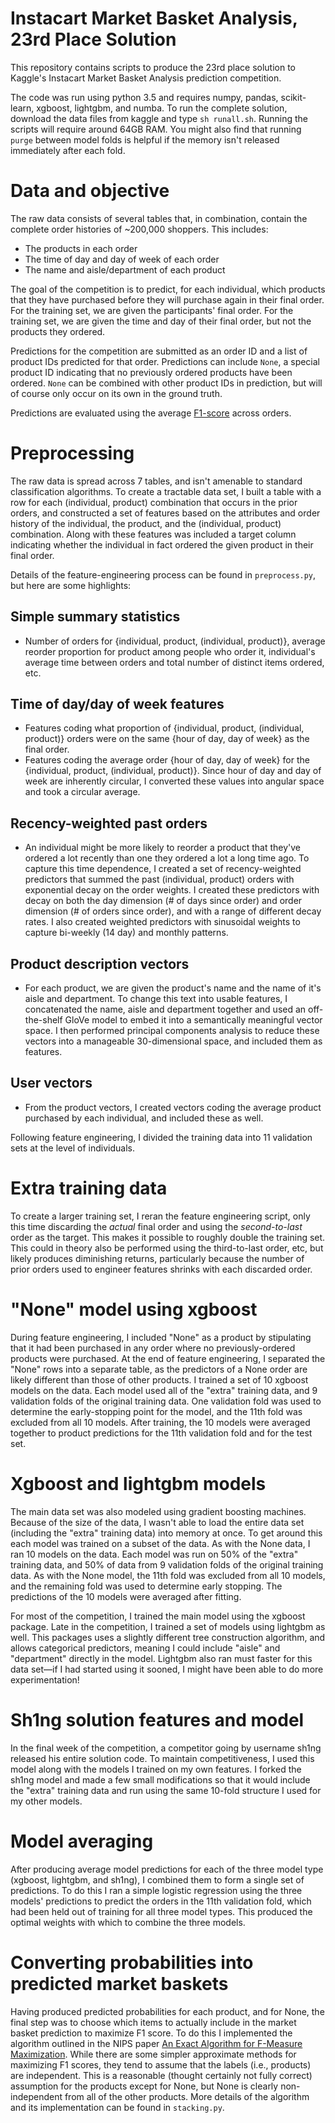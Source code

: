 # Instacart Market Basket Analysis, 23rd Place Solution

This repository contains scripts to produce the 23rd place solution
to Kaggle's Instacart Market Basket Analysis prediction competition. 

The code was run using python 3.5 and requires numpy, pandas, scikit-learn,
xgboost, lightgbm, and numba. To run the complete solution, download the data
files from kaggle and type `sh runall.sh`. Running the scripts will require
around 64GB RAM. You might also find that running `purge` between model folds is
helpful if the memory isn't released immediately after each fold.

# Data and objective

The raw data consists of several tables that, in combination, contain the
complete order histories of ~200,000 shoppers. This includes: 

* The products in each order 
* The time of day and day of week of each order
* The name and aisle/department of each product

The goal of the competition is to predict, for each individual, which products
that they have purchased before they will purchase again in their final order.
For the training set, we are given the participants' final order. For the
training set, we are given the time and day of their final order, but not the
products they ordered.

Predictions for the competition are submitted as an order ID and a list of
product IDs predicted for that order. Predictions can include `None`, a special
product ID indicating that no previously ordered products have been ordered.
`None` can be combined with other product IDs in prediction, but will of course
only occur on its own in the ground truth.

Predictions are evaluated using the average
[F1-score](https://en.wikipedia.org/wiki/F1_score) across orders.

# Preprocessing

The raw data is spread across 7 tables, and isn't amenable to standard
classification algorithms. To create a tractable data set, I built a table with
a row for each (individual, product) combination that occurs in the prior
orders, and constructed a set of features based on the attributes and order
history of the individual, the product, and the (individual, product)
combination. Along with these features was included a target column indicating
whether the individual in fact ordered the given product in their final order.

Details of the feature-engineering process can be found in `preprocess.py`, but
here are some highlights:

## Simple summary statistics
* Number of orders for {individual, product, (individual, product)}, average
  reorder proportion for product among people who order it, individual's average
  time between orders and total number of distinct items ordered, etc.

## Time of day/day of week features
* Features coding what proportion of {individual, product, (individual,
  product)} orders were on the same {hour of day, day of week} as the final
  order.
* Features coding the average order {hour of day, day of week} for the
  {individual, product, (individual, product)}. Since hour of day and day of
  week are inherently circular, I converted these values into angular space and
  took a circular average.
  
## Recency-weighted past orders
* An individual might be more likely to reorder a product that they've ordered a
  lot recently than one they ordered a lot a long time ago. To capture this time
  dependence, I created a set of recency-weighted predictors that summed the
  past (individual, product) orders with exponential decay on the order weights.
  I created these predictors with decay on both the day dimension (# of days
  since order) and order dimension (# of orders since order), and with a range
  of different decay rates. I also created weighted predictors with sinusoidal
  weights to capture bi-weekly (14 day) and monthly patterns.

## Product description vectors
* For each product, we are given the product's name and the name of it's aisle
  and department. To change this text into usable features, I concatenated the
  name, aisle and department together and used an off-the-shelf GloVe model to
  embed it into a semantically meaningful vector space. I then performed
  principal components analysis to reduce these vectors into a manageable
  30-dimensional space, and included them as features.

## User vectors
* From the product vectors, I created vectors coding the average product
  purchased by each individual, and included these as well.
  
Following feature engineering, I divided the training data into 11 validation
sets at the level of individuals.

# Extra training data

To create a larger training set, I reran the feature engineering script, only
this time discarding the *actual* final order and using the *second-to-last*
order as the target. This makes it possible to roughly double the training set.
This could in theory also be performed using the third-to-last order, etc, but
likely produces diminishing returns, particularly because the number of prior
orders used to engineer features shrinks with each discarded order.

# "None" model using xgboost

During feature engineering, I included "None" as a product by stipulating that
it had been purchased in any order where no previously-ordered products were
purchased. At the end of feature engineering, I separated the "None" rows into a
separate table, as the predictors of a None order are likely different than
those of other products. I trained a set of 10 xgboost models on the data. Each
model used all of the "extra" training data, and 9 validation folds of the
original training data. One validation fold was used to determine the
early-stopping point for the model, and the 11th fold was excluded from all 10
models. After training, the 10 models were averaged together to product
predictions for the 11th validation fold and for the test set.

# Xgboost and lightgbm models

The main data set was also modeled using gradient boosting machines. Because of
the size of the data, I wasn't able to load the entire data set (including the
"extra" training data) into memory at once. To get around this each model was
trained on a subset of the data. As with the None data, I ran 10 models on the
data. Each model was run on 50% of the "extra" training data, and 50% of data
from 9 validation folds of the original training data. As with the None model,
the 11th fold was excluded from all 10 models, and the remaining fold was used
to determine early stopping. The predictions of the 10 models were averaged
after fitting.

For most of the competition, I trained the main model using the xgboost package.
Late in the competition, I trained a set of models using lightgbm as well. This
packages uses a slightly different tree construction algorithm, and allows
categorical predictors, meaning I could include "aisle" and "department"
directly in the model. Lightgbm also ran must faster for this data set&mdash;if
I had started using it sooned, I might have been able to do more experimentation!

# Sh1ng solution features and model

In the final week of the competition, a competitor going by username sh1ng
released his entire solution code. To maintain competitiveness, I used this
model along with the models I trained on my own features. I forked the sh1ng
model and made a few small modifications so that it would include the "extra"
training data and run using the same 10-fold structure I used for my other models.

# Model averaging

After producing average model predictions for each of the three model type
(xgboost, lightgbm, and sh1ng), I combined them to form a single set of
predictions. To do this I ran a simple logistic regression using the three
models' predictions to predict the orders in the 11th validation fold, which had
been held out of training for all three model types. This produced the optimal
weights with which to combine the three models.

# Converting probabilities into predicted market baskets

Having produced predicted probabilities for each product, and for None, the
final step was to choose which items to actually include in the market basket
prediction to maximize F1 score. To do this I implemented the algorithm outlined
in the NIPS paper [An Exact Algorithm for F-Measure
Maximization](https://papers.nips.cc/paper/4389-an-exact-algorithm-for-f-measure-maximization.pdf).
While there are some simpler approximate methods for maximizing F1 scores, they
tend to assume that the labels (i.e., products) are independent. This is a
reasonable (thought certainly not fully correct) assumption for the products
except for None, but None is clearly non-independent from all of the other
products. More details of the algorithm and its implementation can be found in
`stacking.py`.

